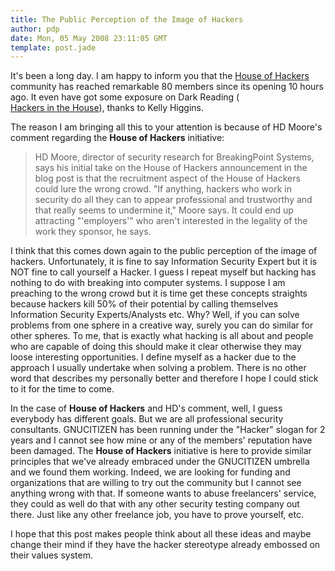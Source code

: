 ```yaml
---
title: The Public Perception of the Image of Hackers
author: pdp
date: Mon, 05 May 2008 23:11:05 GMT
template: post.jade
---
```


It's been a long day. I am happy to inform you that the [House of Hackers](http://houseofhackers.ning.com/) community has reached remarkable 80 members since its opening 10 hours ago. It even have got some exposure on Dark Reading ( 	
[Hackers in the House](http://www.darkreading.com/document.asp?doc_id=152917&WT.svl=news1_2)), thanks to  Kelly Higgins.

The reason I am bringing all this to your attention is because of HD Moore's comment regarding the **House of Hackers** initiative:

> HD Moore, director of security research for BreakingPoint Systems, says his initial take on the House of Hackers announcement in the blog post is that the recruitment aspect of the House of Hackers could lure the wrong crowd. "If anything, hackers who work in security do all they can to appear professional and trustworthy and that really seems to undermine it," Moore says. It could end up attracting "'employers'" who aren't interested in the legality of the work they sponsor, he says.

I think that this comes down again to the public perception of the image of hackers. Unfortunately, it is fine to say Information Security Expert but it is NOT fine to call yourself a Hacker. I guess I repeat myself but hacking has nothing to do with breaking into computer systems. I suppose I am preaching to the wrong crowd but it is time get these concepts straights because hackers kill 50% of their potential by calling themselves Information Security Experts/Analysts etc. Why? Well, if you can solve problems from one sphere in a creative way, surely you can do similar for other spheres. To me, that is exactly what hacking is all about and people who are capable of doing this should make it clear otherwise they may loose interesting opportunities. I define myself as a hacker due to the approach I usually undertake when solving a problem. There is no other word that describes my personally better and therefore I hope I could stick to it for the time to come.

In the case of **House of Hackers** and HD's comment, well, I guess everybody has different goals. But we are all professional security consultants. GNUCITIZEN has been running under the "Hacker" slogan for 2 years and I cannot see how mine or any of the members' reputation have been damaged. The **House of Hackers** initiative is here to provide similar principles that we've already embraced under the GNUCITIZEN umbrella and we found them working. Indeed, we are looking for funding and organizations that are willing to try out the community but I cannot see anything wrong with that. If someone wants to abuse freelancers' service, they could as well do that with any other security testing company out there. Just like any other freelance job, you have to prove yourself, etc.

I hope that this post makes people think about all these ideas and maybe change their mind if they have the hacker stereotype already embossed on their values system.
